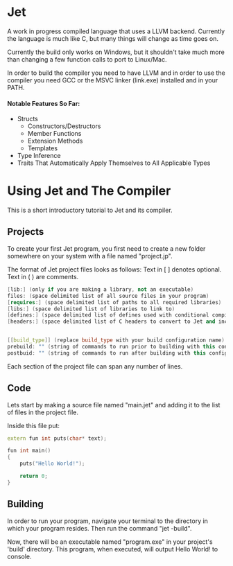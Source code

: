 
 Jet
==========

A work in progress compiled language that uses a LLVM backend. Currently the language is much like C, but many things will change as time goes on.

Currently the build only works on Windows, but it shouldn't take much more than changing a few function calls to port to Linux/Mac.

In order to build the compiler you need to have LLVM and in order to use the compiler you need GCC or the MSVC linker (link.exe) installed and in your PATH.

#### Notable Features So Far:
- Structs
	- Constructors/Destructors
	- Member Functions
	- Extension Methods
	- Templates
- Type Inference
- Traits That Automatically Apply Themselves to All Applicable Types


# Using Jet and The Compiler

This is a short introductory tutorial to Jet and its compiler.

## Projects
To create your first Jet program, you first need to create a new folder somewhere on your system with a file named "project.jp".

The format of Jet project files looks as follows:
Text in [ ] denotes optional. Text in ( ) are comments.
```cpp
[lib:] (only if you are making a library, not an executable)
files: (space delimited list of all source files in your program)
[requires:] (space delimited list of paths to all required libraries)
[libs:] (space delimited list of libraries to link to)
[defines:] (space delimited list of defines used with conditional compilation
[headers:] (space delimited list of C headers to convert to Jet and include in project)


[[build_type]] (replace build_type with your build configuration name)
prebuild: "" (string of commands to run prior to building with this config)
postbuid: "" (string of commands to run after building with this config
```
Each section of the project file can span any number of lines.


## Code
Lets start by making a source file named "main.jet" and adding it to the list of files in the project file.

Inside this file put:
```cpp
extern fun int puts(char* text);

fun int main()
{
	puts("Hello World!");

	return 0;
}
```


## Building
In order to run your program, navigate your terminal to the directory in which your program resides.
Then run the command "jet -build".

Now, there will be an executable named "program.exe" in your project's 'build' directory.
This program, when executed, will output Hello World! to console.
